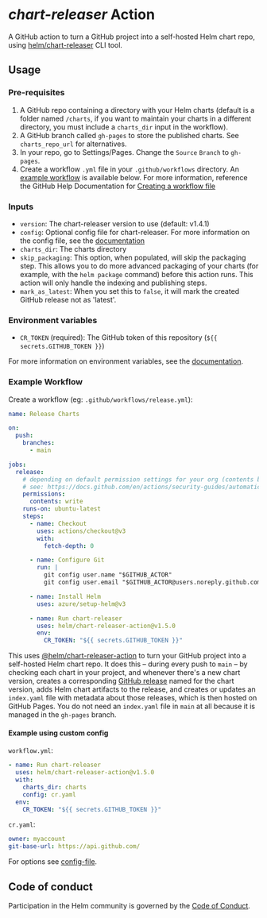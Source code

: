 # _chart-releaser_ Action

A GitHub action to turn a GitHub project into a self-hosted Helm chart repo, using [helm/chart-releaser](https://github.com/helm/chart-releaser) CLI tool.

## Usage

### Pre-requisites

1. A GitHub repo containing a directory with your Helm charts (default is a folder named `/charts`, if you want to
   maintain your charts in a different directory, you must include a `charts_dir` input in the workflow).
1. A GitHub branch called `gh-pages` to store the published charts. See `charts_repo_url` for alternatives.
1. In your repo, go to Settings/Pages. Change the `Source` `Branch` to `gh-pages`.
1. Create a workflow `.yml` file in your `.github/workflows` directory. An [example workflow](#example-workflow) is available below.
   For more information, reference the GitHub Help Documentation for [Creating a workflow file](https://help.github.com/en/articles/configuring-a-workflow#creating-a-workflow-file)

### Inputs

- `version`: The chart-releaser version to use (default: v1.4.1)
- `config`: Optional config file for chart-releaser. For more information on the config file, see the [documentation](https://github.com/helm/chart-releaser#config-file)
- `charts_dir`: The charts directory
- `skip_packaging`: This option, when populated, will skip the packaging step. This allows you to do more advanced packaging of your charts (for example, with the `helm package` command) before this action runs. This action will only handle the indexing and publishing steps.
- `mark_as_latest`: When you set this to `false`, it will mark the created GitHub release not as 'latest'.

### Environment variables

- `CR_TOKEN` (required): The GitHub token of this repository (`${{ secrets.GITHUB_TOKEN }}`)

For more information on environment variables, see the [documentation](https://github.com/helm/chart-releaser#environment-variables).

### Example Workflow

Create a workflow (eg: `.github/workflows/release.yml`):

```yaml
name: Release Charts

on:
  push:
    branches:
      - main

jobs:
  release:
    # depending on default permission settings for your org (contents being read-only or read-write for workloads), you will have to add permissions
    # see: https://docs.github.com/en/actions/security-guides/automatic-token-authentication#modifying-the-permissions-for-the-github_token
    permissions:
      contents: write
    runs-on: ubuntu-latest
    steps:
      - name: Checkout
        uses: actions/checkout@v3
        with:
          fetch-depth: 0

      - name: Configure Git
        run: |
          git config user.name "$GITHUB_ACTOR"
          git config user.email "$GITHUB_ACTOR@users.noreply.github.com"

      - name: Install Helm
        uses: azure/setup-helm@v3

      - name: Run chart-releaser
        uses: helm/chart-releaser-action@v1.5.0
        env:
          CR_TOKEN: "${{ secrets.GITHUB_TOKEN }}"
```

This uses [@helm/chart-releaser-action](https://www.github.com/helm/chart-releaser-action) to turn your GitHub project into a self-hosted Helm chart repo.
It does this – during every push to `main` – by checking each chart in your project, and whenever there's a new chart version, creates a corresponding [GitHub release](https://help.github.com/en/github/administering-a-repository/about-releases) named for the chart version, adds Helm chart artifacts to the release, and creates or updates an `index.yaml` file with metadata about those releases, which is then hosted on GitHub Pages. You do not need an `index.yaml` file in `main` at all because it is managed in the `gh-pages` branch.

#### Example using custom config

`workflow.yml`:

```yaml
- name: Run chart-releaser
  uses: helm/chart-releaser-action@v1.5.0
  with:
    charts_dir: charts
    config: cr.yaml
  env:
    CR_TOKEN: "${{ secrets.GITHUB_TOKEN }}"
```

`cr.yaml`:

```yaml
owner: myaccount
git-base-url: https://api.github.com/
```

For options see [config-file](https://github.com/helm/chart-releaser#config-file).

## Code of conduct

Participation in the Helm community is governed by the [Code of Conduct](CODE_OF_CONDUCT.md).
